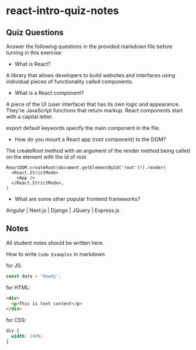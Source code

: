 # react-intro-quiz-notes

## Quiz Questions

Answer the following questions in the provided markdown file before turning in this exercise:

- What is React?

A library that allows developers to build websites and interfaces using individual pieces of functionality called components.

- What is a React component?

A piece of the UI (user interface) that has its own logic and appearance.
They're JavaScript functions that return markup.
React components start with a capital letter.

export default keywords specify the main component in the file.

- How do you mount a React app (root component) to the DOM?

The createRoot method with an argument of the render method being called on the element with the id of root

```react
ReactDOM.createRoot(document.getElementById('root')!).render(
  <React.StrictMode>
    <App />
  </React.StrictMode>,
)
```

- What are some other popular frontend frameworks?

Angular | Next.js | Django | JQuery | Express.js

## Notes

All student notes should be written here.

How to write `Code Examples` in markdown

for JS:

```javascript
const data = 'Howdy';
```

for HTML:

```html
<div>
  <p>This is text content</p>
</div>
```

for CSS:

```css
div {
  width: 100%;
}
```

